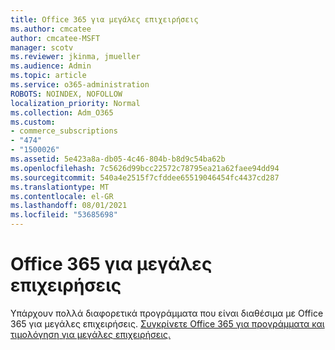 ```yaml
---
title: Office 365 για μεγάλες επιχειρήσεις
ms.author: cmcatee
author: cmcatee-MSFT
manager: scotv
ms.reviewer: jkinma, jmueller
ms.audience: Admin
ms.topic: article
ms.service: o365-administration
ROBOTS: NOINDEX, NOFOLLOW
localization_priority: Normal
ms.collection: Adm_O365
ms.custom:
- commerce_subscriptions
- "474"
- "1500026"
ms.assetid: 5e423a8a-db05-4c46-804b-b8d9c54ba62b
ms.openlocfilehash: 7c5626d99bcc22572c78795ea21a62faee94dd94
ms.sourcegitcommit: 540a4e2515f7cfddee65519046454fc4437cd287
ms.translationtype: MT
ms.contentlocale: el-GR
ms.lasthandoff: 08/01/2021
ms.locfileid: "53685698"
---
```

# <a name="office-365-for-enterprise-plan"></a>Office 365 για μεγάλες επιχειρήσεις

Υπάρχουν πολλά διαφορετικά προγράμματα που είναι διαθέσιμα με Office 365 για μεγάλες επιχειρήσεις. [Συγκρίνετε Office 365 για προγράμματα και τιμολόγηση για μεγάλες επιχειρήσεις.](https://products.office.com/business/compare-more-office-365-for-business-plans)  